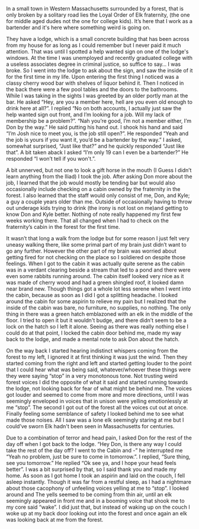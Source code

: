 In a small town in Western Massachusetts surrounded by a forest, that is only broken by a solitary road lies the Loyal Order of Elk fraternity, (the one for middle aged dudes not the one for college kids). It’s here that I work as a bartender and it's here where something weird is going on.

They have a lodge, which is a small concrete building that has been across from my house for as long as I could remember but I never paid it much attention. That was until I spotted a help wanted sign on one of the lodge's windows. At the time I was unemployed and recently graduated college with a useless associates degree in criminal justice, so suffice to say… I was broke. So I went into the lodge to ask about the sign, and saw the inside of it for the first time in my life. Upon entering the first thing I noticed was a classy cherry wood bar with shelves of liquor behind it. Then I noticed in the back there were a few pool tables and the doors to the bathrooms. While I was taking in the sights I was greeted by an older portly man at the bar. He asked “Hey, are you a member here, hell are you even old enough to drink here at all?”. I replied “No on both accounts, I actually just saw the help wanted sign out front, and I’m looking for a job. Will my lack of membership be a problem?”. “Nah you’re good, I’m not a member either, I’m Don by the way.” He said putting his hand out. I shook his hand and said “I’m Josh nice to meet you, is the job still open?”. He responded “Yeah and the job is yours if you want it, you’d be a bartender by the way.” I asked, somewhat surprised, “Just like that?” and he quickly responded “Just like that”. A bit taken aback I asked “I’m only 19 can I even be a bartender?” He responded “I won’t tell if you won't.”. 

A bit unnerved, but not one to look a gift horse in the mouth (I Guess I didn’t learn anything from the Iliad) I took the job. After asking Don more about the job, I learned that the job would mostly be tending bar but would also occasionally include checking on a cabin owned by the fraternity in the forest. I also learned that the staff would only consist of me, Don, and Kyle; a guy a couple years older than me. Outside of occasionally having to throw out underage kids trying to drink (the irony is not lost on me)and getting to know Don and Kyle better. Nothing of note really happened my first few weeks working there. That all changed when I had to check on the fraternity’s cabin in the forest for the first time. 

It wasn’t that long a walk from the lodge but for some reason I just felt very uneasy walking there, like some primal part of my brain just didn’t want to go any further. However the other part of my brain was worried about getting fired for not checking on the place so I soldiered on despite those feelings. When I got to the cabin it was actually quite serene as the cabin was in a verdant clearing beside a stream that led to a pond and there were even some rabbits running around. The cabin itself looked very nice as it was made of cherry wood and had a green shingled roof, it looked damn near brand new. Though things got a whole lot less serene when I went into the cabin, because as soon as I did I got a splitting headache. I looked around the cabin for some aspirin to relieve my pain but I realized that the inside of the cabin was bare, no furniture, no supplies, no nothing. The only thing in there was a green hatch emblazoned with an elk in the middle of the floor. I tried to open it but it wouldn't budge, and there didn’t seem to be a lock on the hatch so I left it alone. Seeing as there was really nothing else I could do at that point, I locked the cabin door behind me, made my way back to the lodge, and made a mental note to ask Don about the hatch. 

On the way back I started hearing indistinct whispers coming from the forest to my left, I ignored it at first thinking it was just the wind. Then they started coming from the right and left and started getting louder to the point that I could hear what was being said, whatever/whoever these things were they were saying “stop” in a very monotonous tone. Not trusting weird forest voices I did the opposite of what it said and started running towards the lodge, not looking back for fear of what might be behind me. The voices got louder and seemed to come from more and more directions, until I was seemingly enveloped in voices that in unison were yelling emotionlessly at me “stop”. The second I got out of the forest all the voices cut out at once. Finally feeling some semblance of safety I looked behind me to see what made those noises. All I saw was a lone elk seemingly staring at me but I could’ve sworn Elk hadn't been seen in Massachusetts for centuries.

Due to a combination of terror and head pain, I asked Don for the rest of the day off when I got back to the lodge. “Hey Don, is there any way I could take the rest of the day off? I went to the Cabin and -” he interrupted me “Yeah no problem, just be sure to come in tomorrow.”. I replied, “Sure thing, see you tomorrow.” He replied “Ok see ya, and I hope your head feels better”. I was a bit surprised by that, so I said thank you and made my home. As soon as I got home I took an aspirin and laid on the couch, I fell asleep instantly. Though it was far from a restful sleep, as I had a nightmare about those cacophony of unfeeling voices yelling at me to “stop”. I looked around and The yells seemed to be coming from thin air, until an elk seemingly appeared in front me and in a booming voice that shook me to my core said “wake”. I did just that, but instead of waking up on the couch I woke up at my back door looking out into the forest and once again an elk was looking back at me from the forest.